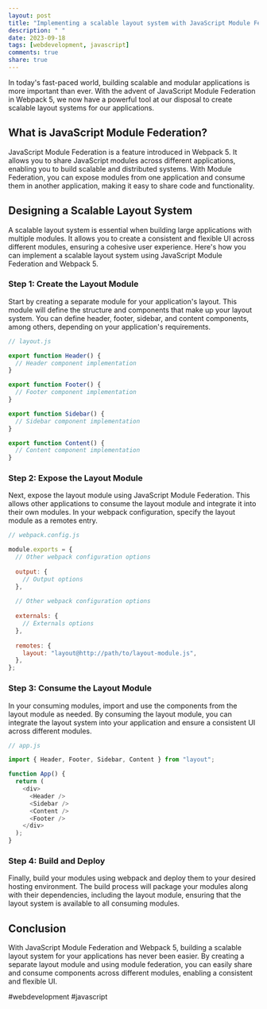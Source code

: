 ```yaml
---
layout: post
title: "Implementing a scalable layout system with JavaScript Module Federation and Webpack 5"
description: " "
date: 2023-09-18
tags: [webdevelopment, javascript]
comments: true
share: true
---
```


In today's fast-paced world, building scalable and modular applications is more important than ever. With the advent of JavaScript Module Federation in Webpack 5, we now have a powerful tool at our disposal to create scalable layout systems for our applications.

## What is JavaScript Module Federation?

JavaScript Module Federation is a feature introduced in Webpack 5. It allows you to share JavaScript modules across different applications, enabling you to build scalable and distributed systems. With Module Federation, you can expose modules from one application and consume them in another application, making it easy to share code and functionality.

## Designing a Scalable Layout System

A scalable layout system is essential when building large applications with multiple modules. It allows you to create a consistent and flexible UI across different modules, ensuring a cohesive user experience. Here's how you can implement a scalable layout system using JavaScript Module Federation and Webpack 5.

### Step 1: Create the Layout Module

Start by creating a separate module for your application's layout. This module will define the structure and components that make up your layout system. You can define header, footer, sidebar, and content components, among others, depending on your application's requirements.

```javascript
// layout.js

export function Header() {
  // Header component implementation
}

export function Footer() {
  // Footer component implementation
}

export function Sidebar() {
  // Sidebar component implementation
}

export function Content() {
  // Content component implementation
}
```

### Step 2: Expose the Layout Module

Next, expose the layout module using JavaScript Module Federation. This allows other applications to consume the layout module and integrate it into their own modules. In your webpack configuration, specify the layout module as a remotes entry.

```javascript
// webpack.config.js

module.exports = {
  // Other webpack configuration options
  
  output: {
    // Output options
  },
  
  // Other webpack configuration options
  
  externals: {
    // Externals options
  },
  
  remotes: {
    layout: "layout@http://path/to/layout-module.js",
  },
};
```

### Step 3: Consume the Layout Module

In your consuming modules, import and use the components from the layout module as needed. By consuming the layout module, you can integrate the layout system into your application and ensure a consistent UI across different modules.

```javascript
// app.js

import { Header, Footer, Sidebar, Content } from "layout";

function App() {
  return (
    <div>
      <Header />
      <Sidebar />
      <Content />
      <Footer />
    </div>
  );
}
```

### Step 4: Build and Deploy

Finally, build your modules using webpack and deploy them to your desired hosting environment. The build process will package your modules along with their dependencies, including the layout module, ensuring that the layout system is available to all consuming modules.

## Conclusion

With JavaScript Module Federation and Webpack 5, building a scalable layout system for your applications has never been easier. By creating a separate layout module and using module federation, you can easily share and consume components across different modules, enabling a consistent and flexible UI.

#webdevelopment #javascript